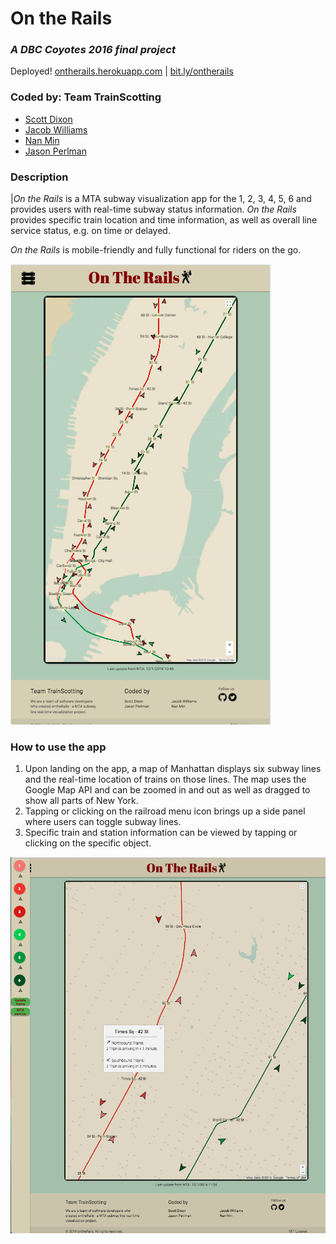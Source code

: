 # On the Rails
### *A DBC Coyotes 2016 final project*

Deployed! [ontherails.herokuapp.com](https://ontherails.herokuapp.com) | [bit.ly/ontherails](https://bit.ly/ontherails)

### Coded by: Team TrainScotting
* [Scott Dixon](https://github.com/dixonrscott)
* [Jacob Williams](https://github.com/jacobgwilliams)
* [Nan Min](https://github.com/nanutza)
* [Jason Perlman](https://github.com/jpperlm)

### Description
|*On the Rails* is a MTA subway visualization app for the 1, 2, 3, 4, 5, 6 and provides users with real-time subway status information. *On the Rails* provides specific train location and time information, as well as overall line service status, e.g. on time or delayed.

*On the Rails* is mobile-friendly and fully functional for riders on the go.

![Mobile_Friendly](public/img/ontherails_mobile_view.png)

### How to use the app
1. Upon landing on the app, a map of Manhattan displays six subway lines and the real-time location of trains on those lines. The map uses the Google Map API and can be zoomed in and out as well as dragged to show all parts of New York.
2. Tapping or clicking on the railroad menu icon brings up a side panel where users can toggle subway lines.
3. Specific train and station information can be viewed by tapping or clicking on the specific object.

![Web_View](public/img/some_features.png)
